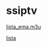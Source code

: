 # ssiptv

<a id="raw-url" href="https://raw.githubusercontent.com/emmanuel14/ssiptv/master/lista_ema.m3u">lista_ema.m3u</a>

<a href="https://raw.githubusercontent.com/emmanuel14/ssiptv/master/lista_ema.m3u" download>lista</a>
